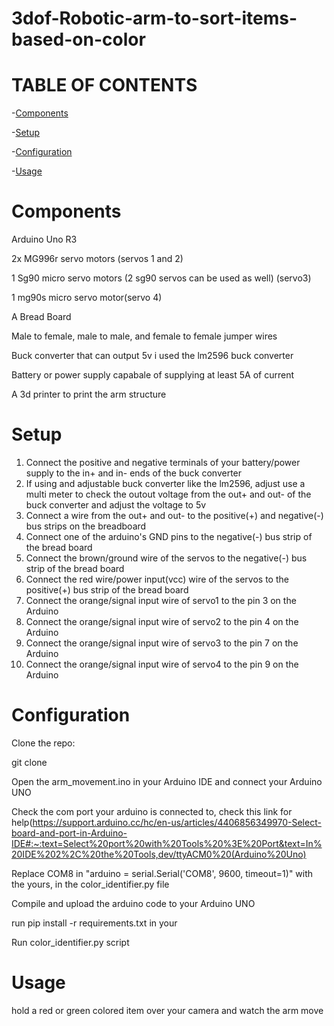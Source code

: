 # 3dof-Robotic-arm-to-sort-items-based-on-color

# TABLE OF CONTENTS

-[Components](#Components)

-[Setup](#Setup)

-[Configuration](#Configuration)

-[Usage](#Usage)

# Components

Arduino Uno R3

2x MG996r servo motors (servos 1 and 2)

1 Sg90 micro servo motors (2 sg90 servos can be used as well) (servo3)

1 mg90s micro servo motor(servo 4)

A Bread Board

Male to female, male to male, and female to female jumper wires

Buck converter that can output 5v i used the lm2596 buck converter

Battery or power supply capabale of supplying at least 5A of current

A 3d printer to print the arm structure

# Setup

1. Connect the positive and negative terminals of your battery/power supply to the in+ and in- ends of the buck converter
2. If using and adjustable buck converter like the lm2596, adjust use a multi meter to check the outout voltage from the out+ and out- of       the buck converter and adjust the voltage to 5v
3. Connect a wire from the out+ and out- to the positive(+) and negative(-) bus strips on the breadboard
4. Connect one of the arduino's GND pins to the negative(-) bus strip of the bread board
5. Connect the brown/ground wire of the servos to the negative(-) bus strip of the bread board
6. Connect the red wire/power input(vcc) wire of the servos to the positive(+) bus strip of the bread board
7. Connect the orange/signal input wire of servo1 to the pin 3 on the Arduino
8. Connect the orange/signal input wire of servo2 to the pin 4 on the Arduino
9. Connect the orange/signal input wire of servo3 to the pin 7 on the Arduino
10. Connect the orange/signal input wire of servo4 to the pin 9 on the Arduino

# Configuration

Clone the repo:

git clone

Open the arm_movement.ino in your Arduino IDE and connect your Arduino UNO 

Check the com port your arduino is connected to, check this link for help(https://support.arduino.cc/hc/en-us/articles/4406856349970-Select-board-and-port-in-Arduino-IDE#:~:text=Select%20port%20with%20Tools%20%3E%20Port&text=In%20IDE%202%2C%20the%20Tools,dev/ttyACM0%20(Arduino%20Uno)

Replace COM8 in "arduino = serial.Serial('COM8', 9600, timeout=1)" with the yours, in the color_identifier.py file

Compile and upload the arduino code to your Arduino UNO

run pip install -r requirements.txt in your 

Run color_identifier.py script

# Usage

hold a red or green colored item over your camera and watch the arm move
